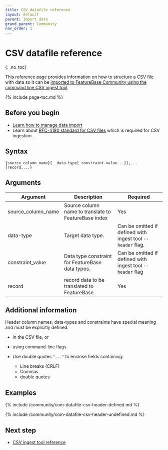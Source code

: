 ```yaml
---
title: CSV datafile reference
layout: default
parent: Import data
grand_parent: Community
nav_order: 1
---
```


# CSV datafile reference
{: .no_toc}

This reference page provides information on how to structure a CSV file with data so it can be [imported to FeatureBase Community using the command line CSV ingest tool](/docs/community/com-ingest/com-ingest-ref-csv).

{% include page-toc.md %}

## Before you begin

* [Learn how to manage data import](/docs/community/com-ingest/com-ingest-manage)
* Learn about [RFC-4180 standard for CSV files](https://datatracker.ietf.org/doc/html/rfc4180#section-2) which is required for CSV ingestion.

## Syntax

```
{source_column_name}[__data-type[_constraint-value...]],...
{record,...}
```

## Arguments

| Argument | Description | Required |
|---|---|---|
| source_column_name | Source column name to translate to FeatureBase index | Yes |
| data-type | Target data type. | Can be omitted if defined with ingest tool `--header` flag. |
| constraint_value | Data type constraint for FeatureBase data types. | Can be omitted if defined with ingest tool `--header` flag |
| record | record data to be translated to FeatureBase | Yes |

## Additional information

Header column names, data-types and constraints have special meaning and must be explicitly defined:
* in the CSV file, or
* using command-line flags

* Use double quotes `"..."` to enclose fields containing:
  * Line breaks (CRLF)
  * Commas
  * double quotes

## Examples

{% include /community/com-datafile-csv-header-defined.md %}

{% include /community/com-datafile-csv-header-undefined.md %}

## Next step

* [CSV ingest tool reference](/docs/community/com-ingest/com-ingest-ref-csv)
